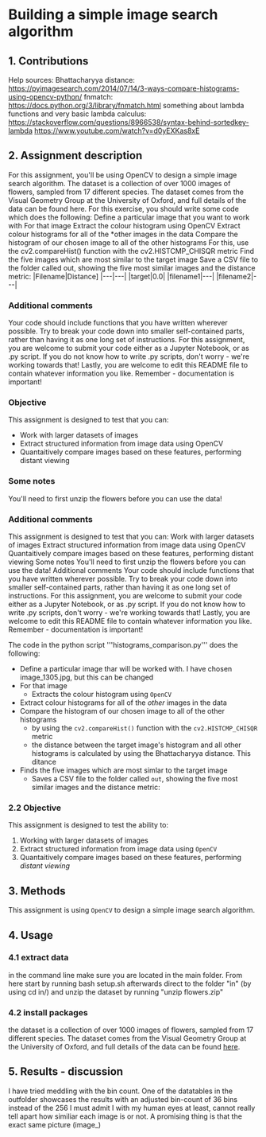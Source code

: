 # Building a simple image search algorithm

## 1. Contributions
Help sources:
Bhattacharyya distance: https://pyimagesearch.com/2014/07/14/3-ways-compare-histograms-using-opencv-python/
fnmatch: https://docs.python.org/3/library/fnmatch.html
something about lambda functions and very basic lambda calculus:
https://stackoverflow.com/questions/8966538/syntax-behind-sortedkey-lambda
https://www.youtube.com/watch?v=d0yEXKas8xE

## 2. Assignment description
For this assignment, you'll be using OpenCV to design a simple image search algorithm.
The dataset is a collection of over 1000 images of flowers, sampled from 17 different species. The dataset comes from the Visual Geometry Group at the University of Oxford, and full details of the data can be found here.
For this exercise, you should write some code which does the following:
Define a particular image that you want to work with
For that image
Extract the colour histogram using OpenCV
Extract colour histograms for all of the *other images in the data
Compare the histogram of our chosen image to all of the other histograms
For this, use the cv2.compareHist() function with the cv2.HISTCMP_CHISQR metric
Find the five images which are most similar to the target image
Save a CSV file to the folder called out, showing the five most similar images and the distance metric:
|Filename|Distance]
|---|---|
|target|0.0|
|filename1|---|
|filename2|---|

### Additional comments
Your code should include functions that you have written wherever possible. Try to break your code down into smaller self-contained parts, rather than having it as one long set of instructions.
For this assignment, you are welcome to submit your code either as a Jupyter Notebook, or as .py script. If you do not know how to write .py scripts, don't worry - we're working towards that!
Lastly, you are welcome to edit this README file to contain whatever information you like. Remember - documentation is important!

### Objective
This assignment is designed to test that you can:
- Work with larger datasets of images
- Extract structured information from image data using OpenCV
- Quantaitively compare images based on these features, performing distant viewing
### Some notes
You'll need to first unzip the flowers before you can use the data!

### Additional comments 
This assignment is designed to test that you can:
Work with larger datasets of images
Extract structured information from image data using OpenCV
Quantaitively compare images based on these features, performing distant viewing
Some notes
You'll need to first unzip the flowers before you can use the data!
Additional comments
Your code should include functions that you have written wherever possible. Try to break your code down into smaller self-contained parts, rather than having it as one long set of instructions.
For this assignment, you are welcome to submit your code either as a Jupyter Notebook, or as .py script. If you do not know how to write .py scripts, don't worry - we're working towards that!
Lastly, you are welcome to edit this README file to contain whatever information you like. Remember - documentation is important!




The code in the python script '''histograms_comparison.py''' does the following:

- Define a particular image thar will be worked with. I have chosen image_1305.jpg, but this can be changed
- For that image
  - Extracts the colour histogram using ```OpenCV```
- Extract colour histograms for all of the *other* images in the data 
- Compare the histogram of our chosen image to all of the other histograms 
  - by using the ```cv2.compareHist()``` function with the ```cv2.HISTCMP_CHISQR``` metric
  - the distance between the target image's histogram and all other histograms is calculated by using the Bhattacharyya distance. This ditance 
- Finds the five images which are most simlar to the target image
  - Saves a CSV file to the folder called ```out```, showing the five most similar images and the distance metric:


### 2.2 Objective

This assignment is designed to test the ability to:

1. Working with larger datasets of images
2. Extract structured information from image data using ```OpenCV```
3. Quantaitively compare images based on these features, performing *distant viewing*

## 3. Methods
This assignment is using ```OpenCV``` to design a simple image search algorithm.

## 4. Usage
### 4.1 extract data
in the command line make sure you are located in the main folder. From here start by running bash setup.sh
afterwards direct to the folder "in" (by using cd in/) and unzip the dataset by running "unzip flowers.zip"

### 4.2 install packages
the dataset is a collection of over 1000 images of flowers, sampled from 17 different species. The dataset comes from the Visual Geometry Group at the University of Oxford, and full details of the data can be found [here](https://www.robots.ox.ac.uk/~vgg/data/flowers/17/).



## 5. Results - discussion
I have tried meddling with the bin count. 
One of the datatables in the outfolder showcases the results
with an adjusted bin-count of 36 bins instead of the 256
I must admit I with my human eyes at least, cannot really tell apart how similiar each image is or not.
A promising thing is that the exact same picture (image_)